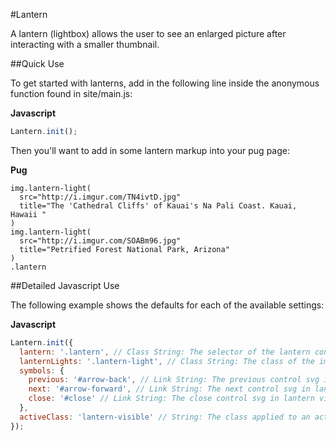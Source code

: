 #Lantern

A lantern (lightbox) allows the user to see an enlarged picture after interacting with a smaller thumbnail.

##Quick Use

To get started with lanterns, add in the following line inside the anonymous function found in site/main.js:

**Javascript**

```js
Lantern.init();
```

Then you'll want to add in some lantern markup into your pug page:

**Pug**

```pug
img.lantern-light(
  src="http://i.imgur.com/TN4ivtD.jpg"
  title="The 'Cathedral Cliffs' of Kauai's Na Pali Coast. Kauai, Hawaii "
)
img.lantern-light(
  src="http://i.imgur.com/SOABm96.jpg"
  title="Petrified Forest National Park, Arizona"
)
.lantern
```

##Detailed Javascript Use

The following example shows the defaults for each of the available settings:

**Javascript**

```js
Lantern.init({
  lantern: '.lantern', // Class String: The selector of the lantern content container
  lanternLights: '.lantern-light', // Class String: The class of the image to inject into the lantern content container
  symbols: {
    previous: '#arrow-back', // Link String: The previous control svg in lantern view
    next: '#arrow-forward', // Link String: The next control svg in lantern view
    close: '#close' // Link String: The close control svg in lantern view
  },
  activeClass: 'lantern-visible' // String: The class applied to an active lantern
});
```
